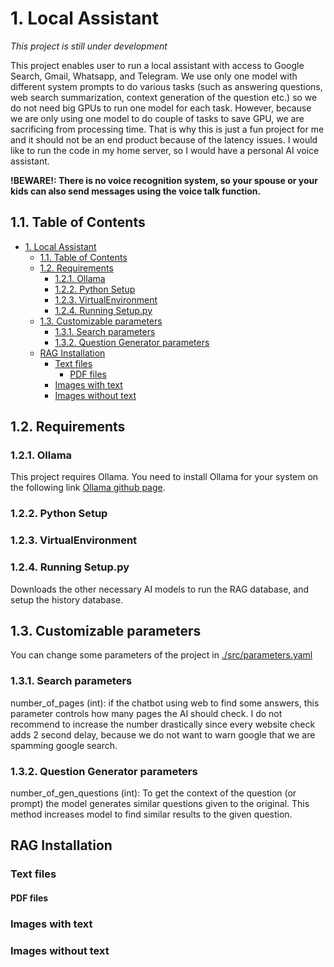 # 1. Local Assistant

*This project is still under development*

This project enables user to run a local assistant with access to Google Search, Gmail, Whatsapp, and Telegram. We use only one model with different system prompts to do various tasks (such as answering questions, web search summarization, context generation of the question etc.) so we do not need big GPUs to run one model for each task. However, because we are only using one model to do couple of tasks to save GPU, we are sacrificing from processing time. That is why this is just a fun project for me and it should not be an end product because of the latency issues. I would like to run the code in my home server, so I would have a personal AI voice assistant.

**!BEWARE!: There is no voice recognition system, so your spouse or your kids can also send messages using the voice talk function.**

## 1.1. Table of Contents

- [1. Local Assistant](#1-local-assistant)
  - [1.1. Table of Contents](#11-table-of-contents)
  - [1.2. Requirements](#12-requirements)
    - [1.2.1. Ollama](#121-ollama)
    - [1.2.2. Python Setup](#122-python-setup)
    - [1.2.3. VirtualEnvironment](#123-virtualenvironment)
    - [1.2.4. Running Setup.py](#124-running-setuppy)
  - [1.3. Customizable parameters](#13-customizable-parameters)
    - [1.3.1. Search parameters](#131-search-parameters)
    - [1.3.2. Question Generator parameters](#132-question-generator-parameters)
  - [RAG Installation](#rag-installation)
    - [Text files](#text-files)
      - [PDF files](#pdf-files)
    - [Images with text](#images-with-text)
    - [Images without text](#images-without-text)

## 1.2. Requirements

### 1.2.1. Ollama

This project requires Ollama. You need to install Ollama for your system on the following link [Ollama github page](https://github.com/ollama/ollama).

### 1.2.2. Python Setup

### 1.2.3. VirtualEnvironment

### 1.2.4. Running Setup.py

Downloads the other necessary AI models to run the RAG database, and setup the history database.

## 1.3. Customizable parameters

You can change some parameters of the project in [./src/parameters.yaml](./src/parameters.yaml)

### 1.3.1. Search parameters

number_of_pages (int): if the chatbot using web to find some answers, this parameter controls how many pages the AI should check. I do not recommend to increase the number drastically since every website check adds 2 second delay, because we do not want to warn google that we are spamming google search.

### 1.3.2. Question Generator parameters

number_of_gen_questions (int): To get the context of the question (or prompt) the model generates similar questions given to the original. This method increases model to find similar results to the given question.

## RAG Installation

### Text files

#### PDF files

### Images with text

### Images without text

